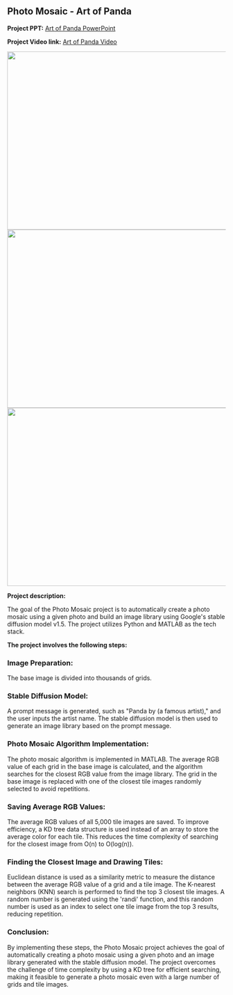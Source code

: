 ## Photo Mosaic - Art of Panda

**Project PPT:**
[Art of Panda PowerPoint](/pdf/artofPanda.pdf)

**Project Video link:** [Art of Panda Video](https://www.canva.com/design/DAFTExZ_91c/OJWxk7Bs6SC5zPDljDYXcA/view?utm_content=DAFTExZ_91c&utm_campaign=designshare&utm_medium=link&utm_source=recording_view)

<img src="images/artofPanda_1.png" width="600" height="410"/>

<img src="images/artofPanda_2.png" width="600" height="410"/>

<img src="images/artofPanda_3.png" width="600" height="410"/>

**Project description:**

The goal of the Photo Mosaic project is to automatically create a photo mosaic using a given photo and build an image library using Google's stable diffusion model v1.5. The project utilizes Python and MATLAB as the tech stack.

**The project involves the following steps:**

### Image Preparation:

The base image is divided into thousands of grids.

### Stable Diffusion Model:

A prompt message is generated, such as "Panda by (a famous artist)," and the user inputs the artist name. The stable diffusion model is then used to generate an image library based on the prompt message.

### Photo Mosaic Algorithm Implementation:

The photo mosaic algorithm is implemented in MATLAB. The average RGB value of each grid in the base image is calculated, and the algorithm searches for the closest RGB value from the image library. The grid in the base image is replaced with one of the closest tile images randomly selected to avoid repetitions.

### Saving Average RGB Values:

The average RGB values of all 5,000 tile images are saved. To improve efficiency, a KD tree data structure is used instead of an array to store the average color for each tile. This reduces the time complexity of searching for the closest image from O(n) to O(log(n)).

### Finding the Closest Image and Drawing Tiles:

Euclidean distance is used as a similarity metric to measure the distance between the average RGB value of a grid and a tile image. The K-nearest neighbors (KNN) search is performed to find the top 3 closest tile images. A random number is generated using the 'randi' function, and this random number is used as an index to select one tile image from the top 3 results, reducing repetition.

### Conclusion:

By implementing these steps, the Photo Mosaic project achieves the goal of automatically creating a photo mosaic using a given photo and an image library generated with the stable diffusion model. The project overcomes the challenge of time complexity by using a KD tree for efficient searching, making it feasible to generate a photo mosaic even with a large number of grids and tile images.
